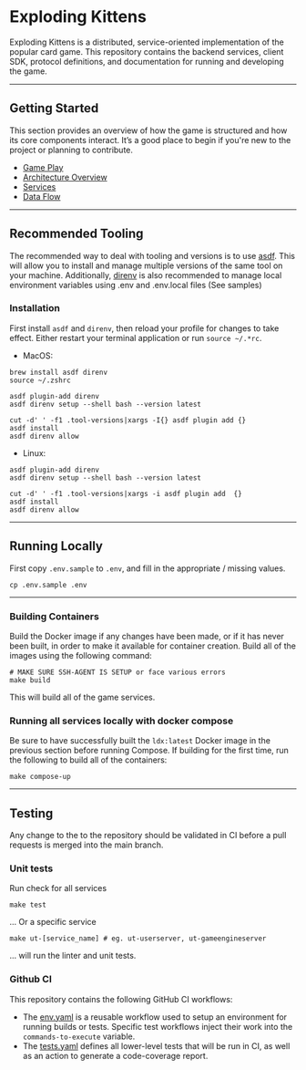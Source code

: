 # Exploding Kittens

Exploding Kittens is a distributed, service-oriented implementation of the popular card game. This repository contains the backend services, client SDK, protocol definitions, and documentation for running and developing the game.

---
## Getting Started

This section provides an overview of how the game is structured and how its core components interact. It’s a good place to begin if you're new to the project or planning to contribute.

- [Game Play](./docs/gameplay.md)
- [Architecture Overview](./docs/architecture_overview.md)
- [Services](./docs/services.md)
- [Data Flow](./docs/data_flow.md)

---
## Recommended Tooling

The recommended way to deal with tooling and versions is to use [asdf](https://asdf-vm.com/#/). This will allow you to install and manage multiple versions of the same tool on your machine. 
Additionally, [direnv](https://direnv.net/) is also recommended to manage local environment variables using .env and .env.local files (See samples)

### Installation
First install `asdf` and `direnv`, then reload your profile for changes to take effect.
Either restart your terminal application or run `source ~/.*rc`.

* MacOS:
```shell
brew install asdf direnv
source ~/.zshrc

asdf plugin-add direnv
asdf direnv setup --shell bash --version latest

cut -d' ' -f1 .tool-versions|xargs -I{} asdf plugin add {}
asdf install
asdf direnv allow
```

* Linux:
```shell
asdf plugin-add direnv
asdf direnv setup --shell bash --version latest

cut -d' ' -f1 .tool-versions|xargs -i asdf plugin add  {}
asdf install
asdf direnv allow
```

---
## Running Locally
<a name="running-locally"></a>

First copy `.env.sample` to `.env`, and fill in the appropriate / missing values.

```
cp .env.sample .env
```

---
### Building Containers
Build the Docker image if any changes have been made, or if it has never been built, in order to make it available for container creation. Build all of the images using the following command: 

```shell
# MAKE SURE SSH-AGENT IS SETUP or face various errors
make build
```

This will build all of the game services.

### Running all services locally with docker compose
Be sure to have successfully built the `ldx:latest` Docker image in the previous section before running Compose. If building for the first time, run the following to build all of the containers:
```shell
make compose-up
```

---
## Testing

Any change to the to the repository should be validated in CI before
a pull requests is merged into the main branch.

### Unit tests

Run check for all services
```shell
make test
```
... Or a specific service
```shell
make ut-[service_name] # eg. ut-userserver, ut-gameengineserver
```
... will run the linter and unit tests.

### Github CI

This repository contains the following GitHub CI workflows:
- The [env.yaml](./.github/workflows/env.yaml) is a reusable workflow used to setup an environment for running builds or tests.  Specific test workflows inject their work into the `commands-to-execute` variable.
- The [tests.yaml](./.github/workflows/tests.yaml) defines all lower-level tests that will be run in CI, as well as an action to generate a code-coverage report.